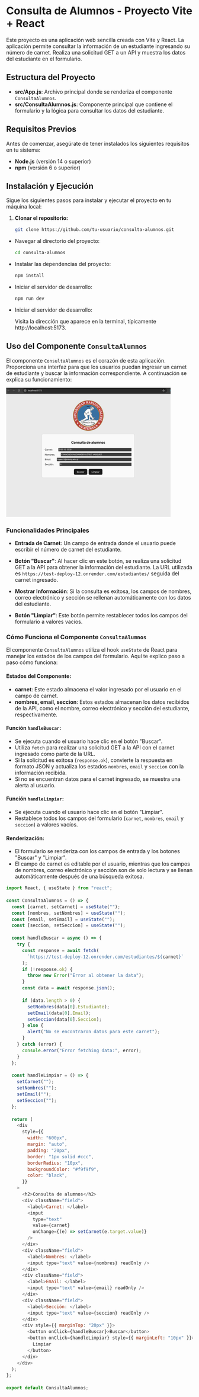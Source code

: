 # Consulta de Alumnos - Proyecto Vite + React

Este proyecto es una aplicación web sencilla creada con Vite y React. La aplicación permite consultar la información de un estudiante ingresando su número de carnet. Realiza una solicitud GET a un API y muestra los datos del estudiante en el formulario.

## Estructura del Proyecto

- **src/App.js**: Archivo principal donde se renderiza el componente `ConsultaAlumnos`.
- **src/ConsultaAlumnos.js**: Componente principal que contiene el formulario y la lógica para consultar los datos del estudiante.

## Requisitos Previos

Antes de comenzar, asegúrate de tener instalados los siguientes requisitos en tu sistema:

- **Node.js** (versión 14 o superior)
- **npm** (versión 6 o superior)

## Instalación y Ejecución

Sigue los siguientes pasos para instalar y ejecutar el proyecto en tu máquina local:

1. **Clonar el repositorio:**

   ```bash
   git clone https://github.com/tu-usuario/consulta-alumnos.git
   ```

- Navegar al directorio del proyecto:

  ```bash
  cd consulta-alumnos

  ```

- Instalar las dependencias del proyecto:

  ```bash
  npm install

  ```

- Iniciar el servidor de desarrollo:

  ```bash
  npm run dev

  ```

- Iniciar el servidor de desarrollo:

  Visita la dirección que aparece en la terminal, típicamente http://localhost:5173.

## Uso del Componente `ConsultaAlumnos`

El componente `ConsultaAlumnos` es el corazón de esta aplicación. Proporciona una interfaz para que los usuarios puedan ingresar un carnet de estudiante y buscar la información correspondiente. A continuación se explica su funcionamiento:

<img src="public/captura.png" alt="Captura de la Aplicación" width="444px">

### Funcionalidades Principales

- **Entrada de Carnet**: Un campo de entrada donde el usuario puede escribir el número de carnet del estudiante.

- **Botón "Buscar"**: Al hacer clic en este botón, se realiza una solicitud GET a la API para obtener la información del estudiante. La URL utilizada es `https://test-deploy-12.onrender.com/estudiantes/` seguida del carnet ingresado.

- **Mostrar Información**: Si la consulta es exitosa, los campos de nombres, correo electrónico y sección se rellenan automáticamente con los datos del estudiante.

- **Botón "Limpiar"**: Este botón permite restablecer todos los campos del formulario a valores vacíos.

### Cómo Funciona el Componente `ConsultaAlumnos`

El componente `ConsultaAlumnos` utiliza el hook `useState` de React para manejar los estados de los campos del formulario. Aquí te explico paso a paso cómo funciona:

#### Estados del Componente:

- **carnet**: Este estado almacena el valor ingresado por el usuario en el campo de carnet.
- **nombres, email, seccion**: Estos estados almacenan los datos recibidos de la API, como el nombre, correo electrónico y sección del estudiante, respectivamente.

#### Función `handleBuscar`:

- Se ejecuta cuando el usuario hace clic en el botón "Buscar".
- Utiliza `fetch` para realizar una solicitud GET a la API con el carnet ingresado como parte de la URL.
- Si la solicitud es exitosa (`response.ok`), convierte la respuesta en formato JSON y actualiza los estados `nombres`, `email` y `seccion` con la información recibida.
- Si no se encuentran datos para el carnet ingresado, se muestra una alerta al usuario.

#### Función `handleLimpiar`:

- Se ejecuta cuando el usuario hace clic en el botón "Limpiar".
- Restablece todos los campos del formulario (`carnet`, `nombres`, `email` y `seccion`) a valores vacíos.

#### Renderización:

- El formulario se renderiza con los campos de entrada y los botones "Buscar" y "Limpiar".
- El campo de carnet es editable por el usuario, mientras que los campos de nombres, correo electrónico y sección son de solo lectura y se llenan automáticamente después de una búsqueda exitosa.

```js
import React, { useState } from "react";

const ConsultaAlumnos = () => {
  const [carnet, setCarnet] = useState("");
  const [nombres, setNombres] = useState("");
  const [email, setEmail] = useState("");
  const [seccion, setSeccion] = useState("");

  const handleBuscar = async () => {
    try {
      const response = await fetch(
        `https://test-deploy-12.onrender.com/estudiantes/${carnet}`
      );
      if (!response.ok) {
        throw new Error("Error al obtener la data");
      }
      const data = await response.json();

      if (data.length > 0) {
        setNombres(data[0].Estudiante);
        setEmail(data[0].Email);
        setSeccion(data[0].Seccion);
      } else {
        alert("No se encontraron datos para este carnet");
      }
    } catch (error) {
      console.error("Error fetching data:", error);
    }
  };

  const handleLimpiar = () => {
    setCarnet("");
    setNombres("");
    setEmail("");
    setSeccion("");
  };

  return (
    <div
      style={{
        width: "600px",
        margin: "auto",
        padding: "20px",
        border: "1px solid #ccc",
        borderRadius: "10px",
        backgroundColor: "#f9f9f9",
        color: "black",
      }}
    >
      <h2>Consulta de alumnos</h2>
      <div className="field">
        <label>Carnet: </label>
        <input
          type="text"
          value={carnet}
          onChange={(e) => setCarnet(e.target.value)}
        />
      </div>
      <div className="field">
        <label>Nombres: </label>
        <input type="text" value={nombres} readOnly />
      </div>
      <div className="field">
        <label>Email: </label>
        <input type="text" value={email} readOnly />
      </div>
      <div className="field">
        <label>Sección: </label>
        <input type="text" value={seccion} readOnly />
      </div>
      <div style={{ marginTop: "20px" }}>
        <button onClick={handleBuscar}>Buscar</button>
        <button onClick={handleLimpiar} style={{ marginLeft: "10px" }}>
          Limpiar
        </button>
      </div>
    </div>
  );
};

export default ConsultaAlumnos;
```
